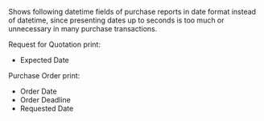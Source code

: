Shows following datetime fields of purchase reports in date format
instead of datetime, since presenting dates up to seconds is too much or
unnecessary in many purchase transactions.

Request for Quotation print:

- Expected Date

Purchase Order print:

- Order Date
- Order Deadline
- Requested Date
